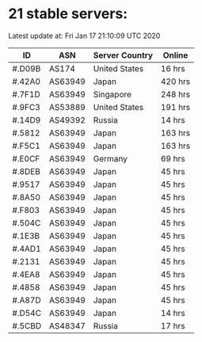 # 21 stable servers:

Latest update at: Fri Jan 17 21:10:09 UTC 2020

| ID | ASN | Server Country | Online |
| -- | --- | -------------- | ------ |
| #.D09B | AS174 | United States | 16 hrs |
| #.42A0 | AS63949 | Japan | 420 hrs |
| #.7F1D | AS63949 | Singapore | 248 hrs |
| #.9FC3 | AS53889 | United States | 191 hrs |
| #.14D9 | AS49392 | Russia | 14 hrs |
| #.5812 | AS63949 | Japan | 163 hrs |
| #.F5C1 | AS63949 | Japan | 163 hrs |
| #.E0CF | AS63949 | Germany | 69 hrs |
| #.8DEB | AS63949 | Japan | 45 hrs |
| #.9517 | AS63949 | Japan | 45 hrs |
| #.8A50 | AS63949 | Japan | 45 hrs |
| #.F803 | AS63949 | Japan | 45 hrs |
| #.504C | AS63949 | Japan | 45 hrs |
| #.1E3B | AS63949 | Japan | 45 hrs |
| #.4AD1 | AS63949 | Japan | 45 hrs |
| #.2131 | AS63949 | Japan | 45 hrs |
| #.4EA8 | AS63949 | Japan | 45 hrs |
| #.4858 | AS63949 | Japan | 45 hrs |
| #.A87D | AS63949 | Japan | 45 hrs |
| #.D54C | AS63949 | Japan | 14 hrs |
| #.5CBD | AS48347 | Russia | 17 hrs |

